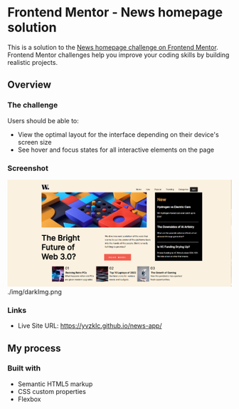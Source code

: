 # Frontend Mentor - News homepage solution

This is a solution to the [News homepage challenge on Frontend Mentor](https://www.frontendmentor.io/challenges/news-homepage-H6SWTa1MFl). Frontend Mentor challenges help you improve your coding skills by building realistic projects. 





## Overview

### The challenge

Users should be able to:

- View the optimal layout for the interface depending on their device's screen size
- See hover and focus states for all interactive elements on the page

### Screenshot

![project img](https://github.com/yvzklc/news-app/blob/main/img/projectImg.png)
./img/darkImg.png




### Links

- Live Site URL: https://yvzklc.github.io/news-app/

## My process

### Built with

- Semantic HTML5 markup
- CSS custom properties
- Flexbox



